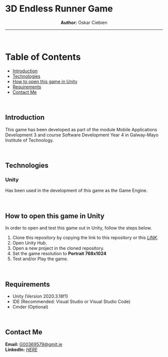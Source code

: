 
# 3D Endless Runner Game

<p align="center">
    <strong>Author:</strong> Oskar Ciebien
</p>

***

<br>

# Table of Contents
* [Introduction](#introduction)
* [Technologies](#technologies)
* [How to open this game in Unity](#how-to-open-this-game-in-unity)
* [Requirements](#requirements)
* [Contact Me](#contact-me)

<br>

## Introduction

This game has been developed as part of the module Mobile Applications Development 3 and course Software Development Year 4 in Galway-Mayo Institute of Technology.

<br>

## Technologies

### Unity
Has been used in the development of this game as the Game Engine.

<br>

## How to open this game in Unity

In order to open and test this game out in Unity, follow the steps below.

1. Clone this repository by copying the link to this repository or this *[LINK](https://github.com/Oskar-Ciebien/3D_Endless_Runner_Game)*.
2. Open Unity Hub.
3. Open a new project in the cloned repository.
4. Set the game resolution to <strong>Portrait 768x1024</strong>
5. Test and/or Play the game.

<br>

## Requirements
- Unity (Version 2020.3.18f1)
- IDE (Recommended: Visual Studio or Visual Studio Code)
- Cmder (Optional)

<br>

## Contact Me
<strong>Email:</strong> G00369579@gmit.ie
<br>
<strong>LinkedIn:</strong> *[HERE](https://www.linkedin.com/in/oskar-ciebien/)*
